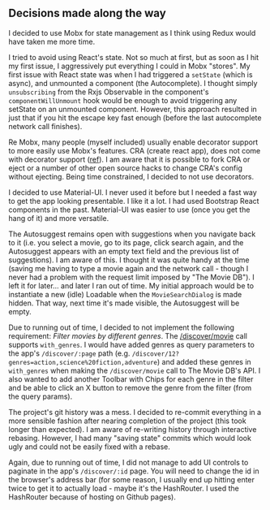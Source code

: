 ## Decisions made along the way

I decided to use Mobx for state management as I think using Redux would have taken me more time.

I tried to avoid using React's state. Not so much at first, but as soon as I hit my first issue, I aggressively put everything I could in Mobx "stores". My first issue with React state was when I had triggered a `setState` (which is async), and unmounted a component (the Autocomplete). I thought simply `unsubscribing` from the Rxjs Observable in the component's `componentWillUnmount` hook would be enough to avoid triggering any setState on an unmounted component. However, this approach resulted in just that if you hit the escape key fast enough (before the last autocomplete network call finishes).

Re Mobx, many people (myself included) usually enable decorator support to more easily use Mobx's features. CRA (create react app), does not come with decorator support ([ref](https://github.com/facebook/create-react-app/blob/master/packages/react-scripts/template/README.md#can-i-use-decorators)). I am aware that it is possible to fork CRA or eject or a number of other open source hacks to change CRA's config without ejecting. Being time constrained, I decided to not use decorators.

I decided to use Material-UI. I never used it before but I needed a fast way to get the app looking presentable. I like it a lot. I had used Bootstrap React components in the past. Material-UI was easier to use (once you get the hang of it) and more versatile.

The Autosuggest remains open with suggestions when you navigate back to it (i.e. you select a movie, go to its page, click search again, and the Autosuggest appears with an empty text field and the previous list of suggestions). I am aware of this. I thought it was quite handy at the time (saving me having to type a movie again and the network call - though I never had a problem with the request limit imposed by "The Movie DB"). I left it for later… and later I ran out of time. My initial approach would be to instantiate a new (idle) Loadable when the `MovieSearchDialog` is made hidden. That way, next time it's made visible, the Autosuggest will be empty.

Due to running out of time, I decided to not implement the following requirement: _Filter movies by different genres_. The [/discover/movie](https://developers.themoviedb.org/3/discover/movie-discover) call supports `with_genres`. I would have added genres as query parameters to the app's `/discover/:page` path (e.g. `/discover/12?genres=action,science%20fiction,adventure`) and added these genres in `with_genres` when making the `/discover/movie` call to The Movie DB's API. I also wanted to add another Toolbar with Chips for each genre in the filter and be able to click an X button to remove the genre from the filter (from the query params).

The project's git history was a mess. I decided to re-commit everything in a more sensible fashion after nearing completion of the project (this took longer than expected). I am aware of re-writing history through interactive rebasing. However, I had many "saving state" commits which would look ugly and could not be easily fixed with a rebase.

Again, due to running out of time, I did not manage to add UI controls to paginate in the app's `/discover/:id` page. You will need to change the id in the browser's address bar (for some reason, I usually end up hitting enter twice to get it to actually load - maybe it's the HashRouter. I used the HashRouter because of hosting on Github pages).
